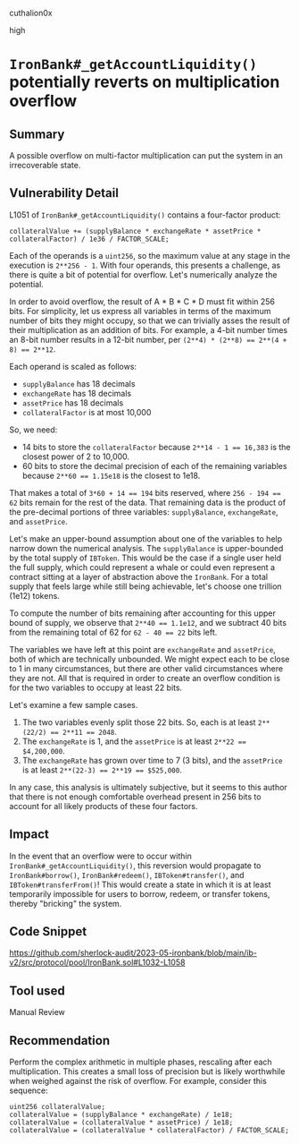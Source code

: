 cuthalion0x

high

# `IronBank#_getAccountLiquidity()` potentially reverts on multiplication overflow

## Summary

A possible overflow on multi-factor multiplication can put the system in an irrecoverable state.

## Vulnerability Detail

L1051 of `IronBank#_getAccountLiquidity()` contains a four-factor product:

```solidity
collateralValue += (supplyBalance * exchangeRate * assetPrice * collateralFactor) / 1e36 / FACTOR_SCALE;
```

Each of the operands is a `uint256`, so the maximum value at any stage in the execution is `2**256 - 1`. With four operands, this presents a challenge, as there is quite a bit of potential for overflow. Let's numerically analyze the potential.

In order to avoid overflow, the result of A * B * C * D must fit within 256 bits. For simplicity, let us express all variables in terms of the maximum number of bits they might occupy, so that we can trivially asses the result of their multiplication as an addition of bits. For example, a 4-bit number times an 8-bit number results in a 12-bit number, per `(2**4) * (2**8) == 2**(4 + 8) == 2**12`.

Each operand is scaled as follows:

- `supplyBalance` has 18 decimals
- `exchangeRate` has 18 decimals
- `assetPrice` has 18 decimals
- `collateralFactor` is at most 10,000

So, we need:

- 14 bits to store the `collateralFactor` because `2**14 - 1 == 16,383` is the closest power of 2 to 10,000.
- 60 bits to store the decimal precision of each of the remaining variables because `2**60 == 1.15e18` is the closest to 1e18.

That makes a total of `3*60 + 14 == 194` bits reserved, where `256 - 194 == 62` bits remain for the rest of the data. That remaining data is the product of the pre-decimal portions of three variables: `supplyBalance`, `exchangeRate`, and `assetPrice`.

Let's make an upper-bound assumption about one of the variables to help narrow down the numerical analysis. The `supplyBalance` is upper-bounded by the total supply of `IBToken`. This would be the case if a single user held the full supply, which could represent a whale or could even represent a contract sitting at a layer of abstraction above the `IronBank`. For a total supply that feels large while still being achievable, let's choose one trillion (1e12) tokens.

To compute the number of bits remaining after accounting for this upper bound of supply, we observe that `2**40 == 1.1e12`, and we subtract 40 bits from the remaining total of 62 for `62 - 40 == 22` bits left.

The variables we have left at this point are `exchangeRate` and `assetPrice`, both of which are technically unbounded. We might expect each to be close to 1 in many circumstances, but there are other valid circumstances where they are not. All that is required in order to create an overflow condition is for the two variables to occupy at least 22 bits.

Let's examine a few sample cases.

1. The two variables evenly split those 22 bits. So, each is at least `2**(22/2) == 2**11 == 2048`.
2. The `exchangeRate` is 1, and the `assetPrice` is at least `2**22 == $4,200,000`.
3. The `exchangeRate` has grown over time to 7 (3 bits), and the `assetPrice` is at least `2**(22-3) == 2**19 == $525,000`.

In any case, this analysis is ultimately subjective, but it seems to this author that there is not enough comfortable overhead present in 256 bits to account for all likely products of these four factors.

## Impact

In the event that an overflow were to occur within `IronBank#_getAccountLiquidity()`, this reversion would propagate to `IronBank#borrow()`, `IronBank#redeem()`, `IBToken#transfer()`, and `IBToken#transferFrom()`! This would create a state in which it is at least temporarily impossible for users to borrow, redeem, or transfer tokens, thereby "bricking" the system.

## Code Snippet

https://github.com/sherlock-audit/2023-05-ironbank/blob/main/ib-v2/src/protocol/pool/IronBank.sol#L1032-L1058

## Tool used

Manual Review

## Recommendation

Perform the complex arithmetic in multiple phases, rescaling after each multiplication. This creates a small loss of precision but is likely worthwhile when weighed against the risk of overflow. For example, consider this sequence:

```solidity
uint256 collateralValue;
collateralValue = (supplyBalance * exchangeRate) / 1e18;
collateralValue = (collateralValue * assetPrice) / 1e18;
collateralValue = (collateralValue * collateralFactor) / FACTOR_SCALE;
```